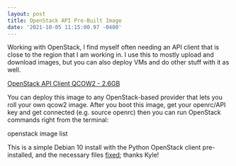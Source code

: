 ```yaml
--- 
layout: post 
title: OpenStack API Pre-Built Image 
date: '2021-10-05 11:15:00.97 -0400' 
--- 
```

Working with OpenStack, I find myself often needing an API client that is close to the region that I am working 
in. I use this to mostly upload and download images, but you can also deploy VMs and do other stuff with it as 
well. 

[OpenStack API Client QCOW2 - 2.6GB](https://worxtech.com/iso/openstack-api.qcow2)

You can deploy this image to any OpenStack-based provider that lets you roll your own qcow2 image. After you 
boot this image, get your openrc/API key and get connected (e.g. source openrc) then you can run OpenStack 
commands right from the terminal:

openstack image list

This is a simple Debian 10 install with the Python OpenStack client pre-installed, and the necessary files 
[fixed](https://kyle.pericak.com/openstack-fix-cli.html); thanks Kyle!

